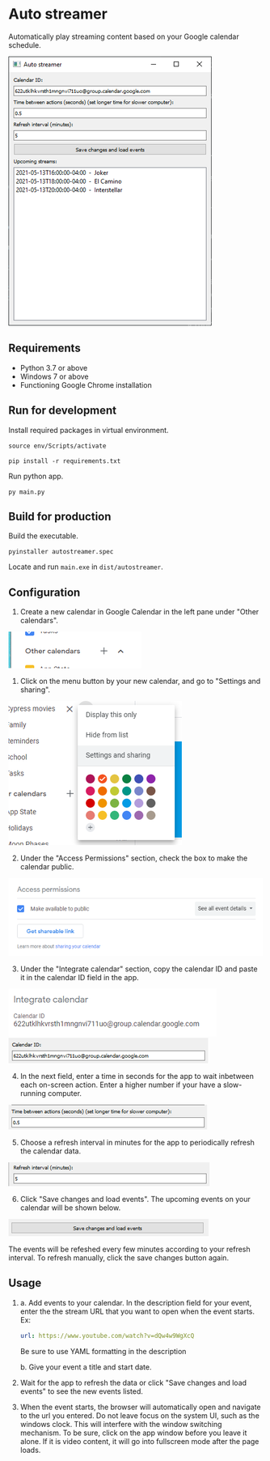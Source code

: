 # Auto streamer

Automatically play streaming content based on your Google calendar schedule.

![Screenshot of app](img/screenshot.png)

## Requirements
- Python 3.7 or above
- Windows 7 or above
- Functioning Google Chrome installation

## Run for development

Install required packages in virtual environment.
```shell
source env/Scripts/activate
```
```shell
pip install -r requirements.txt
```

Run python app.
```
py main.py
```

## Build for production

Build the executable.
```shell
pyinstaller autostreamer.spec
```

Locate and run `main.exe` in `dist/autostreamer`.

## Configuration

1. Create a new calendar in Google Calendar in the left pane under "Other calendars".
   
![Add calendar](img/add.png)
   
1. Click on the menu button by your new calendar, and go to "Settings and sharing".
   
![Settings and sharing](img/settings.png)
   
2. Under the "Access Permissions" section, check the box to make the calendar public.

![Access permissino](img/permissions.png)
   
3. Under the "Integrate calendar" section, copy the calendar ID and paste it in the calendar ID field in the app.
   
![Calendar ID](img/id.png)
![Calendar ID](img/app_id.png)
   
4. In the next field, enter a time in seconds for the app to wait inbetween each on-screen action. Enter a higher number if your have a slow-running computer.
   
![Calendar ID](img/time.png)
   
5. Choose a refresh interval in minutes for the app to periodically refresh the calendar data.
   
![Time between actions](img/interval.png)
   
6. Click "Save changes and load events". The upcoming events on your calendar will be shown below.
   
![Save changes and load events](img/save.png)
   
The events will be refeshed every few minutes according to your refresh interval. To refresh manually, click the save changes button again.

## Usage

1. 
   a. Add events to your calendar. In the description field for your event, enter the the stream URL that you want to open when the event starts. Ex:
   
    ```yaml
    url: https://www.youtube.com/watch?v=dQw4w9WgXcQ
    ```
    Be sure to use YAML formatting in the description
    
    b. Give your event a title and start date.

2. Wait for the app to refresh the data or click "Save changes and load events" to see the new events listed.

3. When the event starts, the browser will automatically open and navigate to the url you entered. Do not leave focus on the system UI, such as the windows clock. This will interfere with the window switching mechanism. To be sure, click on the app window before you leave it alone. If it is video content, it will go into fullscreen mode after the page loads.